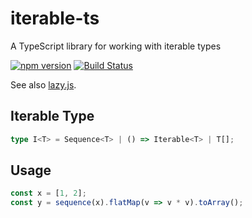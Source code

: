 # iterable-ts
A TypeScript library for working with iterable types

[![npm version](https://badge.fury.io/js/iterable-ts.svg)](https://badge.fury.io/js/iterable-ts)
[![Build Status](https://travis-ci.org/sergey-shandar/iterable-ts.svg?branch=master)](https://travis-ci.org/sergey-shandar/iterable-ts)

See also [lazy.js](http://danieltao.com/lazy.js/).

## Iterable Type

```ts
type I<T> = Sequence<T> | () => Iterable<T> | T[];
```

## Usage

```ts
const x = [1, 2];
const y = sequence(x).flatMap(v => v * v).toArray();
```
